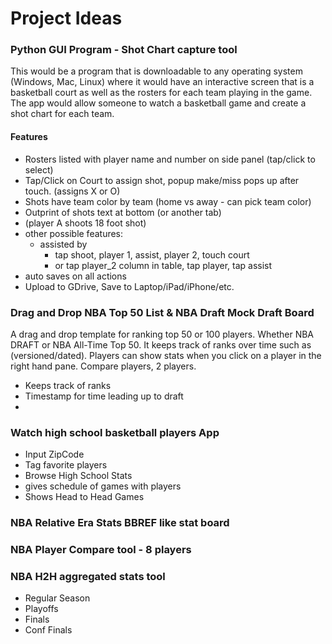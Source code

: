 # Project Ideas

### Python GUI Program - Shot Chart capture tool
This would be a program that is downloadable to any operating system (Windows, Mac, Linux) where it would have an interactive screen that is a basketball court as well as the rosters for each team playing in the game. The app would allow someone to watch a basketball game and create a shot chart for each team.

#### Features
- Rosters listed with player name and number on side panel (tap/click to select)
- Tap/Click on Court to assign shot, popup make/miss pops up after touch. (assigns X or O)
- Shots have team color by team (home vs away - can pick team color)
- Outprint of shots text at bottom (or another tab)
- (player A shoots 18 foot shot)
- other possible features:
  - assisted by
    - tap shoot, player 1, assist, player 2, touch court
    - or tap player_2 column in table, tap player, tap assist
- auto saves on all actions
- Upload to GDrive, Save to Laptop/iPad/iPhone/etc.

### Drag and Drop NBA Top 50 List & NBA Draft Mock Draft Board
A drag and drop template for ranking top 50 or 100 players. Whether NBA DRAFT or NBA All-Time Top 50. It keeps track of ranks over time such as (versioned/dated). Players can show stats when you click on a player in the right hand pane. Compare players, 2 players.
- Keeps track of ranks
- Timestamp for time leading up to draft
-

### Watch high school basketball players App

- Input ZipCode
- Tag favorite players
- Browse High School Stats
- gives schedule of games with players
- Shows Head to Head Games

### NBA Relative Era Stats BBREF like stat board

### NBA Player Compare tool - 8 players

### NBA H2H aggregated stats tool

- Regular Season
- Playoffs
- Finals
- Conf Finals

